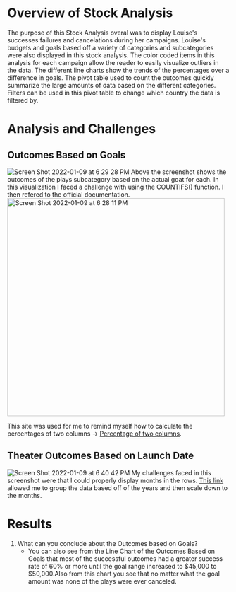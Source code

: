 # Overview of Stock Analysis
The purpose of this Stock Analysis overal was to display Louise's successes failures and cancelations during her campaigns. Louise's budgets and goals based off a variety of categories and subcategories were also displayed in this stock analysis. The color coded items in this analysis for each campaign allow the reader to easily visualize outliers in the data. The different line charts show the trends of the percentages over a difference in goals. The pivot table used to count the outcomes quickly summarize the large amounts of data based on the different categories. Filters can be used in this pivot table to change which country the data is filtered by.
# Analysis and Challenges
## Outcomes Based on Goals
![Screen Shot 2022-01-09 at 6 29 28 PM](https://user-images.githubusercontent.com/77857472/148705587-98ca588a-b5aa-44f2-a008-7c35d91e16e4.png)
Above the screenshot shows the outcomes of the plays subcategory based on the actual goat for each. In this visualization I faced a challenge with using the COUNTIFS() function. I then refered to the official documentation.<img width="493" alt="Screen Shot 2022-01-09 at 6 28 11 PM" src="https://user-images.githubusercontent.com/77857472/148705557-7fcb765d-e30e-49d6-9322-51260b27b0b6.png">


This site was used for me to remind myself how to calculate the percentages of two columns -> [Percentage of two columns](https://www.quora.com/How-can-you-calculate-the-percentage-of-two-numbers-in-Excel).

## Theater Outcomes Based on Launch Date
![Screen Shot 2022-01-09 at 6 40 42 PM](https://user-images.githubusercontent.com/77857472/148705931-7793e6e2-9322-4448-81e1-a27cf1f7b5d8.png)
My challenges faced in this screenshot were that I could properly display months in the rows. [This link](https://support.microsoft.com/en-us/office/group-or-ungroup-data-in-a-pivottable-c9d1ddd0-6580-47d1-82bc-c84a5a340725?ui=en-us&rs=en-us&ad=us) allowed me to group the data based off of the years and then scale down to the months.

# Results
1. What can you conclude about the Outcomes based on Goals?
     - You can also see from the Line Chart of the Outcomes Based on Goals that most of the successful outcomes had a greater success rate of 60% or more until the goal range increased to $45,000 to $50,000.Also from this chart you see that no matter what the goal amount was none of the plays were ever canceled.
